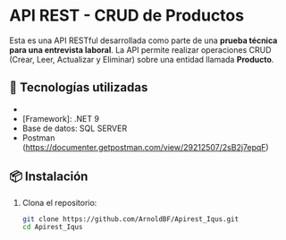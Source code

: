 # API REST - CRUD de Productos

Esta es una API RESTful desarrollada como parte de una **prueba técnica para una entrevista laboral**. La API permite realizar operaciones CRUD (Crear, Leer, Actualizar y Eliminar) sobre una entidad llamada **Producto**.

## 📌 Tecnologías utilizadas

- [Lenguaje]: C#
- [Framework]: .NET 9
- Base de datos: SQL SERVER
- Postman (https://documenter.getpostman.com/view/29212507/2sB2j7epqF)

## 📦 Instalación

1. Clona el repositorio:
   ```bash
   git clone https://github.com/ArnoldBF/Apirest_Iqus.git
   cd Apirest_Iqus
